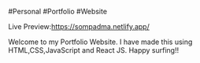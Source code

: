 #Personal #Portfolio #Website

Live Preview:https://sompadma.netlify.app/

Welcome to my Portfolio Website. I have made this using HTML,CSS,JavaScript and React JS. Happy surfing!!
